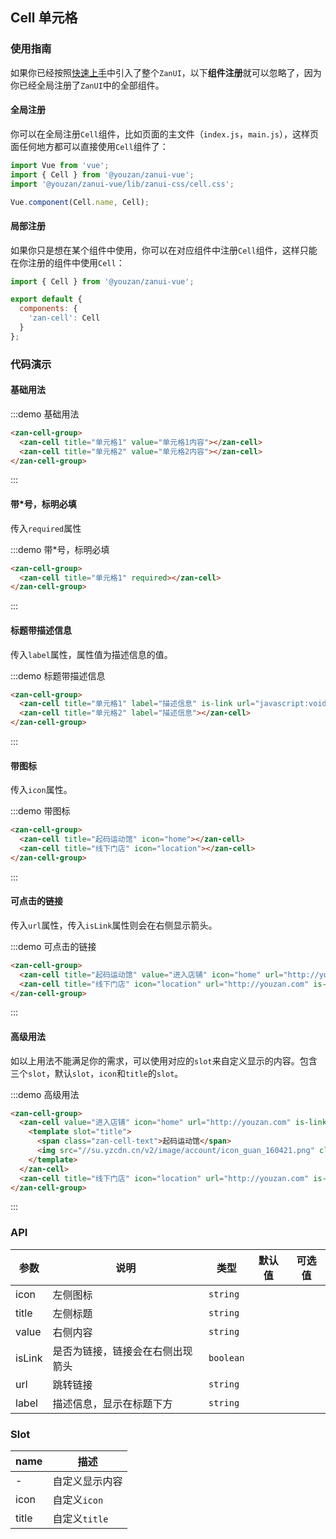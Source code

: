 <style>
@component-namespace demo {
  @b card {
    .official-img {
      width: 31px;
      vertical-align: middle;
      border: 0;
    }

    .examples {
      background-color: #fff;
    }
  }
}
</style>

<script>
export default {
  methods: {
    handleClick() {
      console.log('cell click');
    }
  }
};
</script>

## Cell 单元格

### 使用指南

如果你已经按照[快速上手](/vue/component/quickstart)中引入了整个`ZanUI`，以下**组件注册**就可以忽略了，因为你已经全局注册了`ZanUI`中的全部组件。

#### 全局注册

你可以在全局注册`Cell`组件，比如页面的主文件（`index.js`，`main.js`），这样页面任何地方都可以直接使用`Cell`组件了：

```js
import Vue from 'vue';
import { Cell } from '@youzan/zanui-vue';
import '@youzan/zanui-vue/lib/zanui-css/cell.css';

Vue.component(Cell.name, Cell);
```

#### 局部注册

如果你只是想在某个组件中使用，你可以在对应组件中注册`Cell`组件，这样只能在你注册的组件中使用`Cell`：

```js
import { Cell } from '@youzan/zanui-vue';

export default {
  components: {
    'zan-cell': Cell
  }
};
```

### 代码演示

#### 基础用法

:::demo 基础用法
```html
<zan-cell-group>
  <zan-cell title="单元格1" value="单元格1内容"></zan-cell>
  <zan-cell title="单元格2" value="单元格2内容"></zan-cell>
</zan-cell-group>
```
:::

#### 带*号，标明必填

传入`required`属性

:::demo  带*号，标明必填
```html
<zan-cell-group>
  <zan-cell title="单元格1" required></zan-cell>
</zan-cell-group>
```
:::

#### 标题带描述信息

传入`label`属性，属性值为描述信息的值。

:::demo 标题带描述信息
```html
<zan-cell-group>
  <zan-cell title="单元格1" label="描述信息" is-link url="javascript:void(0)" @click="handleClick"></zan-cell>
  <zan-cell title="单元格2" label="描述信息"></zan-cell>
</zan-cell-group>
```
:::

#### 带图标

传入`icon`属性。

:::demo 带图标
```html
<zan-cell-group>
  <zan-cell title="起码运动馆" icon="home"></zan-cell>
  <zan-cell title="线下门店" icon="location"></zan-cell>
</zan-cell-group>
```
:::

#### 可点击的链接

传入`url`属性，传入`isLink`属性则会在右侧显示箭头。

:::demo 可点击的链接
```html
<zan-cell-group>
  <zan-cell title="起码运动馆" value="进入店铺" icon="home" url="http://youzan.com" is-link></zan-cell>
  <zan-cell title="线下门店" icon="location" url="http://youzan.com" is-link></zan-cell>
</zan-cell-group>
```
:::

#### 高级用法

如以上用法不能满足你的需求，可以使用对应的`slot`来自定义显示的内容。包含三个`slot`，默认`slot`，`icon`和`title`的`slot`。

:::demo 高级用法
```html
<zan-cell-group>
  <zan-cell value="进入店铺" icon="home" url="http://youzan.com" is-link>
    <template slot="title">
      <span class="zan-cell-text">起码运动馆</span>
      <img src="//su.yzcdn.cn/v2/image/account/icon_guan_160421.png" class="official-img">
    </template>
  </zan-cell>
  <zan-cell title="线下门店" icon="location" url="http://youzan.com" is-link></zan-cell>
</zan-cell-group>
```
:::

### API

| 参数       | 说明      | 类型       | 默认值       | 可选值       |
|-----------|-----------|-----------|-------------|-------------|
| icon | 左侧图标 | `string`  |           |           |
| title | 左侧标题 | `string`  |           |           |
| value | 右侧内容 | `string`  |           |           |
| isLink | 是否为链接，链接会在右侧出现箭头 | `boolean`  |           |           |
| url | 跳转链接 | `string`  |           |           |
| label | 描述信息，显示在标题下方 | `string`  |           |           |

### Slot

| name       | 描述      |
|-----------|-----------|
| - | 自定义显示内容 |
| icon | 自定义`icon` |
| title | 自定义`title` |
